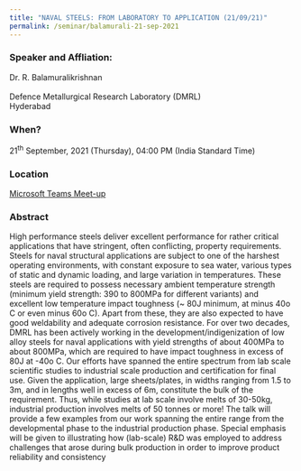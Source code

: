 ```yaml
---
title: "NAVAL STEELS: FROM LABORATORY TO APPLICATION (21/09/21)"
permalink: /seminar/balamurali-21-sep-2021
---
```

### Speaker and Affliation:
Dr. R. Balamuralikrishnan<br>  
Defence Metallurgical Research Laboratory (DMRL) <br> 
Hyderabad <br>
 
### When?
21<sup>th</sup> September, 2021 (Thursday), 04:00 PM (India Standard Time)

### Location
<a href="https://teams.microsoft.com/l/meetup-join/19%3ameeting_ZjE2ZWRlMzMtYTUyNi00ZGM2LTg1ZjgtYjFkMGIxN2VkYzU5%40thread.v2/0?context=%7b%22Tid%22%3a%226f15cd97-f6a7-41e3-b2c5-ad4193976476%22%2c%22Oid%22%3a%2237cbbc90-5847-4c97-858e-f150a9d01371%22%7d" target="_blank">Microsoft Teams Meet-up</a>

### Abstract
High performance steels deliver excellent performance for rather critical applications that have stringent, often conflicting, property requirements. Steels for naval structural applications are subject to one of the harshest operating environments, with constant exposure to sea water, various types of static and dynamic loading, and large variation in temperatures. These steels are required to possess necessary ambient temperature strength (minimum yield strength: 390 to 800MPa for different variants) and excellent low temperature impact toughness (~ 80J minimum, at minus 40o C or even minus 60o C). Apart from these, they are also expected to have good weldability and adequate corrosion resistance. For over two decades, DMRL has been actively working in the development/indigenization of low alloy steels for naval applications with yield strengths of about 400MPa to about 800MPa, which are required to have impact toughness in excess of 80J at -40o C. Our efforts have spanned the entire spectrum from lab scale scientific studies to industrial scale production and certification for final use. Given the application, large sheets/plates, in widths ranging from 1.5 to 3m, and in lengths well in excess of 6m, constitute the bulk of the requirement. Thus, while studies at lab scale involve melts of 30-50kg, industrial production involves melts of 50 tonnes or more! The talk will provide a few examples from our work spanning the entire range from the developmental phase to the industrial production phase. Special emphasis will be given to illustrating how (lab-scale) R&D was employed to address challenges that arose during bulk production in order to improve product reliability and consistency <br>

  
